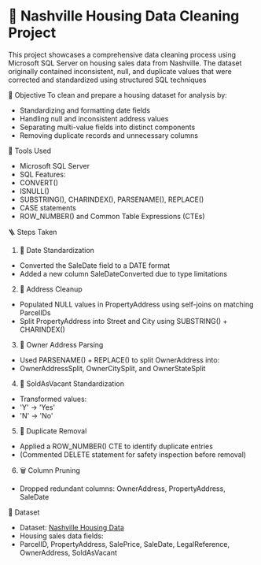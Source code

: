 # 🧹 Nashville Housing Data Cleaning Project  
This project showcases a comprehensive data cleaning process using Microsoft SQL Server on housing sales data from Nashville. The dataset originally contained inconsistent, null, and duplicate values that were corrected and standardized using structured SQL techniques

🎯 Objective
To clean and prepare a housing dataset for analysis by:
- Standardizing and formatting date fields
- Handling null and inconsistent address values
- Separating multi-value fields into distinct components
- Removing duplicate records and unnecessary columns
  
🧰 Tools Used
- Microsoft SQL Server
- SQL Features:
- CONVERT()
- ISNULL()
- SUBSTRING(), CHARINDEX(), PARSENAME(), REPLACE()
- CASE statements
- ROW_NUMBER() and Common Table Expressions (CTEs)

🪜 Steps Taken
1. 📅 Date Standardization
- Converted the SaleDate field to a DATE format
- Added a new column SaleDateConverted due to type limitations
2. 🏡 Address Cleanup
- Populated NULL values in PropertyAddress using self-joins on matching ParcelIDs
- Split PropertyAddress into Street and City using SUBSTRING() + CHARINDEX()
3. 👤 Owner Address Parsing
- Used PARSENAME() + REPLACE() to split OwnerAddress into:
- OwnerAddressSplit, OwnerCitySplit, and OwnerStateSplit
4. 🧾 SoldAsVacant Standardization
- Transformed values:
- 'Y' → 'Yes'
- 'N' → 'No'
5. 🔁 Duplicate Removal
- Applied a ROW_NUMBER() CTE to identify duplicate entries
- (Commented DELETE statement for safety inspection before removal)
6. 🗑️ Column Pruning
- Dropped redundant columns: OwnerAddress, PropertyAddress, SaleDate

📂 Dataset
- Dataset: [Nashville Housing Data](https://www.kaggle.com/datasets/tmthyjames/nashville-housing-data)
- Housing sales data fields:
- ParcelID, PropertyAddress, SalePrice, SaleDate, LegalReference, OwnerAddress, SoldAsVacant
